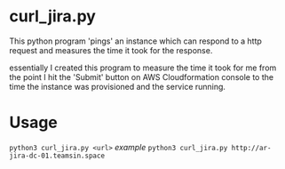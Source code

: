 # curl_jira.py
This python program 'pings' an instance which can respond to a http request and measures the time it took for the response.

essentially I created this program to measure the time it took for me from the point I hit the 'Submit' button on AWS Cloudformation console to the time the instance was provisioned and the service running.

# Usage
`python3 curl_jira.py <url>`
_*example*_
`python3 curl_jira.py http://ar-jira-dc-01.teamsin.space`